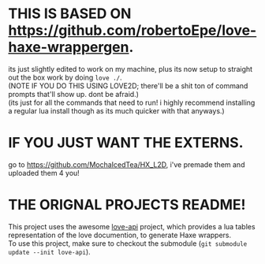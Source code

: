 # THIS IS BASED ON https://github.com/robertoEpe/love-haxe-wrappergen.
its just slightly edited to work on my machine, plus its now setup to straight out the box work by doing `love ./`.  
(NOTE IF YOU DO THIS USING LOVE2D; there'll be a shit ton of command prompts that'll show up. dont be afraid.)  
(its just for all the commands that need to run! i highly recommend installing a regular lua install though as its much quicker with that anyways.)  

# IF YOU JUST WANT THE EXTERNS.  
go to https://github.com/MochaIcedTea/HX_L2D, i've premade them and uploaded them 4 you!  


# THE ORIGNAL PROJECTS README!
This project uses the awesome [love-api][] project, which provides a lua tables representation of the love documention, to generate Haxe wrappers.  
To use this project, make sure to checkout the submodule (`git submodule update --init love-api`).  

[love-api]: https://github.com/love2d-community/love-api  
